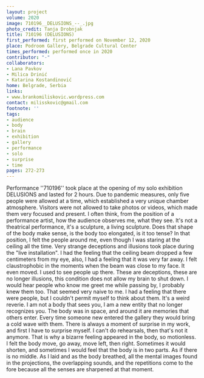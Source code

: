 ```yaml
---
layout: project
volume: 2020
image: 710196__DELUSIONS_--_.jpg
photo_credit: Tanja Drobnjak
title: 710196 (DELUSIONS)
first_performed: first performed on November 12, 2020
place: Podroom Gallery, Belgrade Cultural Center
times_performed: performed once in 2020
contributor: "-"
collaborators:
- Lana Pavkov
- Milica Drinić
- Katarina Kostandinović
home: Belgrade, Serbia
links:
- www.brankomiliskovic.wordpress.com
contact: milisskovic@gmail.com
footnote: ''
tags:
- audience
- body
- brain
- exhibition
- gallery
- performance
- solo
- surprise
- time
pages: 272-273
---
```




Performance ''710196'' took place at the opening of my solo exhibition DELUSIONS and lasted for 2 hours. Due to pandemic measures, only five people were allowed at a time, which established a very unique chamber atmosphere. Visitors were not allowed to take photos or videos, which made them very focused and present. 
I often think, from the position of a performance artist, how the audience observes me, what they see. It's not a theatrical performance, it's a sculpture, a living sculpture. Does that shape of the body make sense, is the body too elongated, is it too tense? In that position, I felt the people around me, even though I was staring at the ceiling all the time. Very strange deceptions and illusions took place during the "live installation". I had the feeling that the ceiling beam dropped a few centimeters from my eye, also, I had a feeling that it was very far away. I felt claustrophobic in the moments when the beam was close to my face. It even moved. I used to see people up there. These are deceptions, these are no longer illusions, this condition does not allow my brain to shut down. I would hear people who know me greet me while passing by, I probably knew them too. That seemed very naive to me. I had a feeling that there were people, but I couldn't permit myself to think about them. It's a weird reverie. I am not a body that sees you, I am a new entity that no longer recognizes you. The body was in space, and around it are memories that others enter. Every time someone new entered the gallery they would bring a cold wave with them.
There is always a moment of surprise in my work, and first I have to surprise myself. I can't do rehearsals, then that's not it anymore. That is why a bizarre feeling appeared in the body, so motionless. I felt the body move, go away, move left, then right. Sometimes it would shorten, and sometimes I would feel that the body is in two parts. As if there is no middle. As I laid and as the body breathed, all the mental images found in the projections, the overlapping sounds, and the repetitions come to the fore because all the senses are sharpened at that moment.
